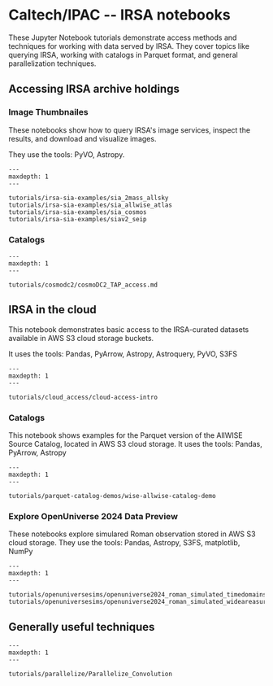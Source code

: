# Caltech/IPAC -- IRSA notebooks


These Jupyter Notebook tutorials demonstrate access methods and techniques for working with data served by IRSA.
They cover topics like querying IRSA, working with catalogs in Parquet format, and general parallelization techniques.


## Accessing IRSA archive holdings

### Image Thumbnailes

These notebooks show how to query IRSA's image services, inspect the results, and download and visualize images.

They use the tools: PyVO, Astropy.

```{toctree}
---
maxdepth: 1
---

tutorials/irsa-sia-examples/sia_2mass_allsky
tutorials/irsa-sia-examples/sia_allwise_atlas
tutorials/irsa-sia-examples/sia_cosmos
tutorials/irsa-sia-examples/siav2_seip

```

### Catalogs

```{toctree}
---
maxdepth: 1
---

tutorials/cosmodc2/cosmoDC2_TAP_access.md

```


<!---

## Visualizations
```{toctree}
---
maxdepth: 1
---

```
-->


## IRSA in the cloud

This notebook demonstrates basic access to the IRSA-curated datasets available in AWS S3 cloud storage buckets.

It uses the tools: Pandas, PyArrow, Astropy, Astroquery, PyVO, S3FS

```{toctree}
---
maxdepth: 1
---

tutorials/cloud_access/cloud-access-intro
```

### Catalogs

This notebook shows examples for the Parquet version of the AllWISE Source Catalog, located in AWS S3 cloud storage.
It uses the tools: Pandas, PyArrow, Astropy


```{toctree}
---
maxdepth: 1
---

tutorials/parquet-catalog-demos/wise-allwise-catalog-demo

```

### Explore OpenUniverse 2024 Data Preview

These notebooks explore simulared Roman observation stored in AWS S3 cloud storage.
They use the tools: Pandas, Astropy, S3FS, matplotlib, NumPy

```{toctree}
---
maxdepth: 1
---

tutorials/openuniversesims/openuniverse2024_roman_simulated_timedomainsurvey
tutorials/openuniversesims/openuniverse2024_roman_simulated_wideareasurvey

```

## Generally useful techniques

```{toctree}
---
maxdepth: 1
---

tutorials/parallelize/Parallelize_Convolution

```
